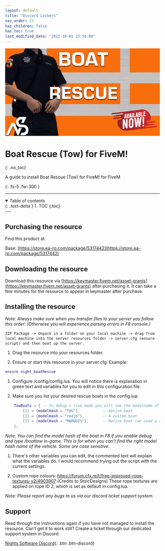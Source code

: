 ```yaml
---
layout: default
title: "Discord Lockers"
nav_order: 27
has_children: false
has_toc: true
last_modified_date: "2022-10-01 23:56:00"
---
```


<img class="cover-img" src="/assets/img/boatRescue.png" alt="Boat Rescue (Tow) for FiveM! Resource" draggable="false">

# Boat Rescue (Tow) for FiveM!
{: .no_toc}

A guide to install Boat Rescue (Tow) for FiveM! for FiveM

{: .fs-5 .fw-300 }

---
<details open markdown="block">
  <summary>
    Table of contents
  </summary>
  {: .text-delta }
1. TOC
{:toc}
</details>
---

## Purchasing the resource

Find this product at:

Base: [https://store.ea-rp.com/package/5317442](https://store.ea-rp.com/package/5317442)

## Downloading the resource

Download this resource via [https://keymaster.fivem.net/asset-grants](https://keymaster.fivem.net/asset-grants) after purchasing it. It can take a few minutes for the resource to appear in keymaster after purchase.

## Installing the resource

*Note: Always make sure when you transfer files to your server you follow this order: (Otherwise you will experience parsing errors in F8 console.)*

```
ZIP Package -> Unpack in a folder on your local machine -> drag from local machine into the server resources folder -> server.cfg (ensure script) and then boot up the server.
```

1. Drag the resource into your resources folder.

1. Ensure or start this resource in your server.cfg. Example:
```lua
ensure night_boatRescue
```

1. Configure /config/config.lua. You will notice there is explanation in green text and variables for you to edit in this configuration file.

1. Make sure you list your desired rescue boats in the config.lua:

```lua
    TowBoats = { -- In debug = true mode you will see the modelname of the vehicle your in once you perform the boattow command, press F8 to see the actual modelHash name which is read by the script.
        [1] = {modelHash = "TUG"},          -- Native boat
        [2] = {modelHash = "redjb"},        -- A custom boat
        [3] = {modelHash = "MARQUIS"},      -- Native boat (we used a replace boat)
    },
```

*Note: You can find the model hash of the boat in F8 if you enable debug and type /boattow in-game. This is for when you can't find the right model hash name of the vehicle. Some are case sensitive.*

1. There's other variables you can edit, the commented text will explain what the variables do. I would recommend trying out the script with the current settings.

1. Custom rope colours: https://forum.cfx.re/t/free-improved-rope-textures-v2/4903907 (Credits to StoicDesigns) These rope textures are applied on rope ID 2, which is set as default in config.lua.

*Note: Please report any bugs to us via our discord ticket support system.*

## Support

Read through the instructions again if you have not managed to install the resource. Can’t get it to work still? Create a ticket through our dedicated support system in Discord:

[Nights Software Discord](https://ns.ea-rp.com){: .btn .btn-discord}